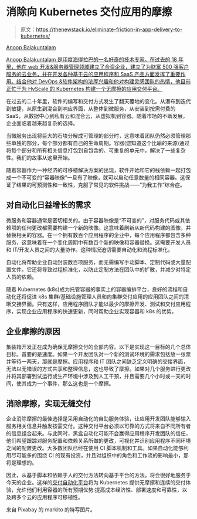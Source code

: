 # 消除向 Kubernetes 交付应用的摩擦

> 原文：<https://thenewstack.io/eliminate-friction-in-app-delivery-to-kubernetes/>

[](https://www.hyscale.io/)

[Anoop Balakuntalam](https://www.hyscale.io/)

[Anoop Balakuntalam 是印度海得拉巴的一名好奇的技术专家。在过去的 18 年里，他在 web 开发&服务器管理领域建立了合资企业，建立了为财富 500 强客户服务的云业务，并在开发各种基于云的应用程序和 SaaS 产品方面发挥了重要作用。结合他对 DevOps &软件架构的浓厚兴趣和他对构建灵感团队的热情，他目前正忙于为 HyScale 的 Kubernetes 构建一个无摩擦的应用交付平台。](https://www.hyscale.io/)

[](https://www.hyscale.io/)[](https://www.hyscale.io/)

在过去的二十年里，软件的编写和交付方式发生了翻天覆地的变化。从瀑布到迭代到敏捷，从原生到混合到响应界面，从整体到微服务，从安装到按需付费的 SaaS，从数据中心到私有云和混合云，从虚拟机到容器。随着市场的不断发展，企业面临着越来越复杂的选择。

当微服务出现将巨大的石块分解成可管理的部分时，这意味着团队仍然必须管理那些单独的部分，每个部分都有自己的生命周期。容器(您知道这个比喻的来源)通过将每个部分和所有相关信息打包到自包含的、可重复的单元中，解决了一些复杂性。我们的故事从这里开始。

随着容器作为一种经济的可移植解决方案的出现，软件开始和它的栈依赖一起打包成一个不可变的“容器映像”一旦有了映像，就可以启动任意数量的相同容器。这保证了结果的可预测性和一致性，克服了常见的软件挑战——“为我工作”综合症。

## 对自动化日益增长的需求

微服务和容器通常是密切相关的。由于容器映像是“不可变的”，对服务代码或其依赖项的任何更改都需要构建一个新的映像。这意味着刷新从新代码构建的图像，并替换相关的容器。在一个拥有数百个应用程序的企业中，每个应用程序都包含多种服务，这意味着在一个变化周期中有数百个新的映像和容器替换。这需要开发人员和 IT/开发人员之间的大量协作。这种情况迫切需要自动化和流程标准化。

自动化将帮助企业自动封装数百项服务，而无需编写手动脚本、定制代码或大量配置文件。它还将导致过程标准化，以防止定制方法在团队中的扩散，并减少对特定人员的依赖。

随着 Kubernetes (k8s)成为托管容器的事实上的容器编排平台，良好的流程和自动化还将促进 k8s 集群/基础设施管理人员和向集群交付应用的应用团队之间的清晰交接界面。只有这样，应用程序团队才能以最少的摩擦开发、测试和交付应用程序，实现企业应用程序的快速更新，同时帮助企业实现容器和 k8s 的优势。

## 企业摩擦的原因

集装箱开发正在成为确保无摩擦交付的全部内容。以下是实现这一目标的几个总体目标。首要的是速度。如果一个开发团队对一个新的测试环境的需求包括放一张票并等待一两天，那就是摩擦。应用程序和 IT 团队之间缺乏定义明确的交接界面，无法以无错误的方式共享和整理信息，这也导致了摩擦。如果对几个服务进行更改并将其部署到试运行或生产环境中涉及到人工干预，并且需要几个小时或一天的时间，使其成为一个事件，那么这也是一个摩擦。

## 消除摩擦，实现无缝交付

企业消除摩擦的最佳选择是采用自动化的自助服务体验，让应用开发团队能够输入服务相关信息并触发按需交付。这种交付平台必须以可靠的方式将来自不同所有者的信息组合起来。与此同时，黑盒自动化可能不会赢得应用程序开发团队的信任，他们希望跟踪对服务配置和依赖关系所做的更改，可视化并识别应用程序不同环境之间的配置更改。大多数团队已经在使用 CI 脚本机制和工具。如果自动化能够利用尽可能多的围绕 CI 的现有投资，并且对组织中的角色和工作流的影响最小，那将是理想的。

因此，从基于脚本和依赖于人的交付方法转向基于平台的方法，将会很好地服务于今天的企业。这样的[交付自动化平台](https://www.hyscale.io/)将为 Kubernetes 提供无摩擦和连续的交付体验，允许他们利用容器的所有预期优势:提高成本经济性、部署速度和可靠性，以及跨多个云的应用程序可移植性。

来自 Pixabay 的 markito 的特写图片。

<svg xmlns:xlink="http://www.w3.org/1999/xlink" viewBox="0 0 68 31" version="1.1"><title>Group</title> <desc>Created with Sketch.</desc></svg>